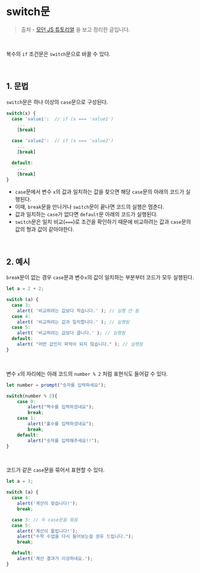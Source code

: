 # switch문



> 출처 - [모던 JS 튜토리얼](****https://ko.javascript.info/****) 을 보고 정리한 글입니다.



<br>



복수의 `if` 조건문은 `switch`문으로 바꿀 수 있다.

<br>

## 1. 문법

`switch`문은 하나 이상의 `case`문으로 구성된다.

```javascript
switch(x) {
  case 'value1':  // if (x === 'value1')
    ...
    [break]

  case 'value2':  // if (x === 'value2')
    ...
    [break]

  default:
    ...
    [break]
}
```

- `case`문에서 변수 `x`의 값과 일치하는 값을 찾으면 해당 `case`문의 아래의 코드가 실행된다.
- 이때, `break`문을 만나거나 `switch`문이 끝나면 코드의 실행은 멈춘다.
- 값과 일치하는 `case`가 없다면 `default`문 아래의 코드가 실행된다.
- `switch`문은 일치 비교(`===`)로 조건을 확인하기 때문에 비교하려는 값과 `case`문의 값의 형과 값이 같아야한다.

<br>

## 2. 예시

`break`문이 없는 경우 `case`문과 변수`x`의 값이 일치하는 부분부터 코드가 모두 실행된다.

```javascript
let a = 2 + 2;

switch (a) {
  case 3:
    alert( '비교하려는 값보다 작습니다.' ); // 실행 안 됨
  case 4:
    alert( '비교하려는 값과 일치합니다.' ); // 실행됨
  case 5:
    alert( '비교하려는 값보다 큽니다.' ); // 실행됨
  default:
    alert( "어떤 값인지 파악이 되지 않습니다." ); // 실행됨
}

```

<br>

변수 `x`의 자리에는 아래 코드의 `number % 2` 처럼 표현식도 들어갈 수 있다.

```javascript
let number = prompt("숫자를 입력하세요");

switch(number % 2){
    case 0:
        alert("짝수를 입력하셨네요");
        break;
    case 1:
    	alert("홀수를 입력하셨네요");
        break;
    default:
        alert("숫자를 입력해주세요!!");
}
```

<br>

코드가 같은 `case`문을 묶어서 표현할 수 있다.

```javascript
let a = 3;

switch (a) {
  case 4:
    alert('계산이 맞습니다!');
    break;

  case 3: // 두 case문을 묶음
  case 5:
    alert('계산이 틀립니다!');
    alert("수학 수업을 다시 들어보는걸 권유 드립니다.");
    break;

  default:
    alert('계산 결과가 이상하네요.');
}
```


